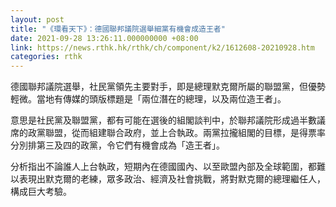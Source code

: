 ```yaml
---
layout: post
title: "《環看天下》：德國聯邦議院選舉細黨有機會成造王者"
date: 2021-09-28 13:26:11.000000000 +08:00
link: https://news.rthk.hk/rthk/ch/component/k2/1612608-20210928.htm
categories: rthk
---
```


德國聯邦議院選舉，社民黨領先主要對手，即是總理默克爾所屬的聯盟黨，但優勢輕微。當地有傳媒的頭版標題是「兩位潛在的總理，以及兩位造王者」。

意思是社民黨及聯盟黨，都有可能在選後的組閣談判中，於聯邦議院形成過半數議席的政黨聯盟，從而組建聯合政府，並上合執政。兩黨拉攏組閣的目標，是得票率分別排第三及四的政黨，令它們有機會成為「造王者」。

分析指出不論誰人上台執政，短期內在德國國內、以至歐盟內部及全球範圍，都難以表現出默克爾的老練，眾多政治、經濟及社會挑戰，將對默克爾的總理繼任人，構成巨大考驗。
